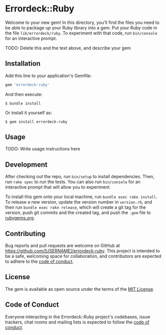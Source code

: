 # Errordeck::Ruby

Welcome to your new gem! In this directory, you'll find the files you need to be able to package up your Ruby library into a gem. Put your Ruby code in the file `lib/errordeck/ruby`. To experiment with that code, run `bin/console` for an interactive prompt.

TODO: Delete this and the text above, and describe your gem

## Installation

Add this line to your application's Gemfile:

```ruby
gem 'errordeck-ruby'
```

And then execute:

    $ bundle install

Or install it yourself as:

    $ gem install errordeck-ruby

## Usage

TODO: Write usage instructions here

## Development

After checking out the repo, run `bin/setup` to install dependencies. Then, run `rake spec` to run the tests. You can also run `bin/console` for an interactive prompt that will allow you to experiment.

To install this gem onto your local machine, run `bundle exec rake install`. To release a new version, update the version number in `version.rb`, and then run `bundle exec rake release`, which will create a git tag for the version, push git commits and the created tag, and push the `.gem` file to [rubygems.org](https://rubygems.org).

## Contributing

Bug reports and pull requests are welcome on GitHub at https://github.com/[USERNAME]/errordeck-ruby. This project is intended to be a safe, welcoming space for collaboration, and contributors are expected to adhere to the [code of conduct](https://github.com/[USERNAME]/errordeck-ruby/blob/master/CODE_OF_CONDUCT.md).

## License

The gem is available as open source under the terms of the [MIT License](https://opensource.org/licenses/MIT).

## Code of Conduct

Everyone interacting in the Errordeck::Ruby project's codebases, issue trackers, chat rooms and mailing lists is expected to follow the [code of conduct](https://github.com/[USERNAME]/errordeck-ruby/blob/master/CODE_OF_CONDUCT.md).
